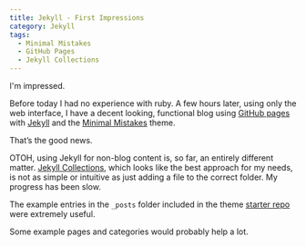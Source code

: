 ```yaml
---
title: Jekyll - First Impressions
category: Jekyll
tags:
  - Minimal Mistakes
  - GitHub Pages
  - Jekyll Collections
---
```


I'm impressed.

Before today I had no experience with ruby. A few hours later, using only the web interface, I have a decent looking, functional blog using [GitHub pages](https://pages.github.com) with [Jekyll](https://jekyllrb.com) and the [Minimal Mistakes](https://mmistakes.github.io/minimal-mistakes/) theme.

That’s the good news.

OTOH, using Jekyll for non-blog content is, so far, an entirely different matter. [Jekyll Collections](https://jekyllrb.com/docs/collections/), which looks like the best approach for my needs, is not as simple or intuitive as just adding a file to the correct folder. My progress has been slow. 

The example entries in the `_posts` folder included in the theme [starter repo](https://github.com/mmistakes/mm-github-pages-starter/generate) were extremely useful. 

Some example pages and categories would probably help a lot. 
